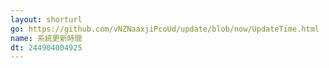 ```yaml
---
layout: shorturl
go: https://github.com/vNZNaaxjiPcoUd/update/blob/now/UpdateTime.html
name: 系統更新時間
dt: 244904004925
---
```

